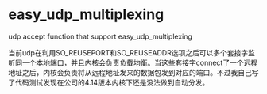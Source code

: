 # easy_udp_multiplexing
udp accept function that support easy_udp_multiplexing

当前udp在利用SO_REUSEPORT和SO_REUSEADDR选项之后可以多个套接字监听同一个本地端口，并且内核会负责负载均衡。当这些套接字connect了一个远程地址之后，内核会负责将从远程地址发来的数据包发到对应的端口。不过我自己写了代码测试发现在公司的4.14版本内核下还是没法做到自动分发。